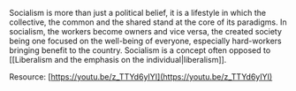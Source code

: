 ---
---

Socialism is more than just a political belief, it is a lifestyle in which the collective, the common and the shared stand at the core of its paradigms. In socialism, the workers become owners and vice versa, the created society being one focused on the well-being of everyone, especially hard-workers bringing benefit to the country. Socialism is a concept often opposed to [[Liberalism and the emphasis on the individual|liberalism]].

Resource: [https://youtu.be/z_TTYd6yIYI](https://youtu.be/z_TTYd6yIYI)